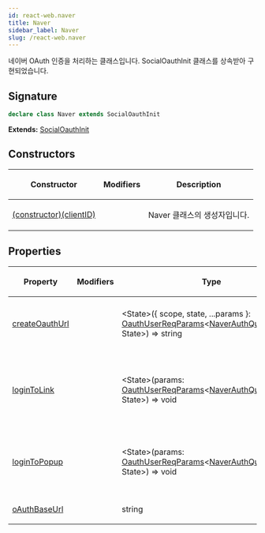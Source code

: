```yaml
---
id: react-web.naver
title: Naver
sidebar_label: Naver
slug: /react-web.naver
---
```






네이버 OAuth 인증을 처리하는 클래스입니다. SocialOauthInit 클래스를 상속받아 구현되었습니다.

## Signature

```typescript
declare class Naver extends SocialOauthInit 
```
**Extends:** [SocialOauthInit](./react-web.socialoauthinit)

## Constructors

<table><thead><tr><th>

Constructor


</th><th>

Modifiers


</th><th>

Description


</th></tr></thead>
<tbody><tr><td>

[(constructor)(clientID)](./react-web.naver._constructor_)


</td><td>


</td><td>

Naver 클래스의 생성자입니다.


</td></tr>
</tbody></table>

## Properties

<table><thead><tr><th>

Property


</th><th>

Modifiers


</th><th>

Type


</th><th>

Description


</th></tr></thead>
<tbody><tr><td>

[createOauthUrl](./react-web.naver.createoauthurl)


</td><td>


</td><td>

&lt;State&gt;(\{ scope, state, ...params \}: [OauthUserReqParams](./react-web.oauthuserreqparams)&lt;[NaverAuthQueryParams](./react-web.naverauthqueryparams), State&gt;) =&gt; string


</td><td>

OAuth 인증 URL을 생성합니다.


</td></tr>
<tr><td>

[loginToLink](./react-web.naver.logintolink)


</td><td>


</td><td>

&lt;State&gt;(params: [OauthUserReqParams](./react-web.oauthuserreqparams)&lt;[NaverAuthQueryParams](./react-web.naverauthqueryparams), State&gt;) =&gt; void


</td><td>

로그인을 위한 OAuth 인증 링크로 리다이렉트합니다.


</td></tr>
<tr><td>

[loginToPopup](./react-web.naver.logintopopup)


</td><td>


</td><td>

&lt;State&gt;(params: [OauthUserReqParams](./react-web.oauthuserreqparams)&lt;[NaverAuthQueryParams](./react-web.naverauthqueryparams), State&gt;) =&gt; void


</td><td>

로그인을 위한 OAuth 인증 팝업을 엽니다.


</td></tr>
<tr><td>

[oAuthBaseUrl](./react-web.naver.oauthbaseurl)


</td><td>


</td><td>

string


</td><td>


</td></tr>
</tbody></table>

